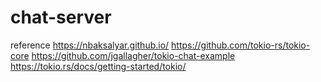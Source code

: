 # chat-server

reference
https://nbaksalyar.github.io/
https://github.com/tokio-rs/tokio-core
https://github.com/jgallagher/tokio-chat-example
https://tokio.rs/docs/getting-started/tokio/

